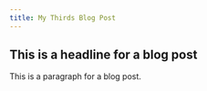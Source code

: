 ```yaml
---
title: My Thirds Blog Post
---
```


## This is a headline for a blog post

This is a paragraph for a blog post.

